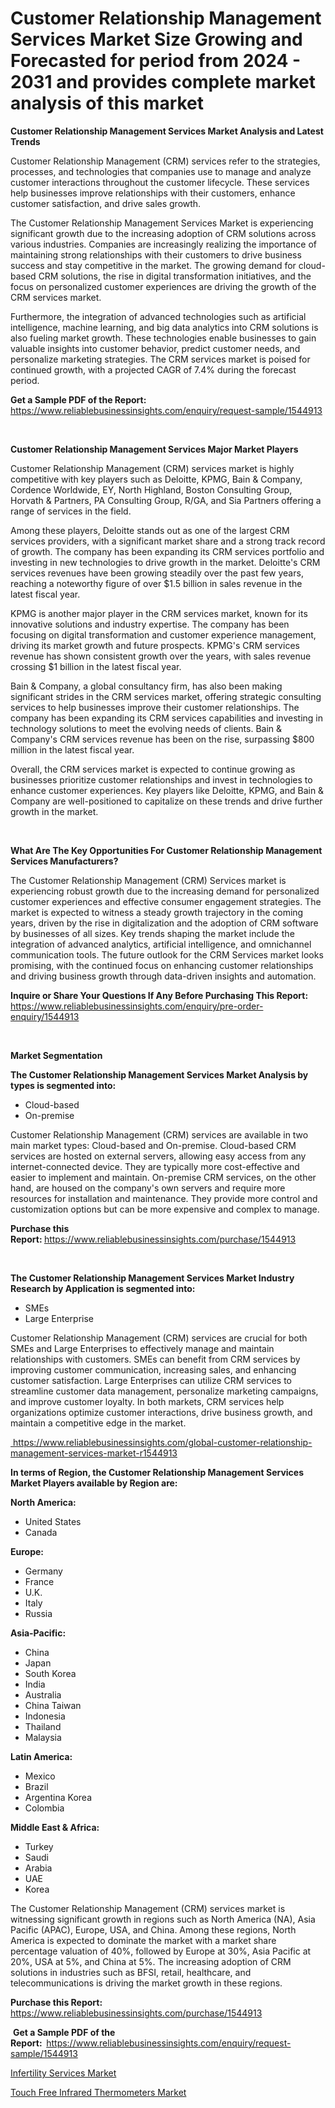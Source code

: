 <p><h1>Customer Relationship Management Services Market Size Growing and Forecasted for period from 2024 - 2031 and provides complete market analysis of this market</h1></p><p><strong>Customer Relationship Management Services Market Analysis and Latest Trends</strong></p>
<p><p>Customer Relationship Management (CRM) services refer to the strategies, processes, and technologies that companies use to manage and analyze customer interactions throughout the customer lifecycle. These services help businesses improve relationships with their customers, enhance customer satisfaction, and drive sales growth.</p><p>The Customer Relationship Management Services Market is experiencing significant growth due to the increasing adoption of CRM solutions across various industries. Companies are increasingly realizing the importance of maintaining strong relationships with their customers to drive business success and stay competitive in the market. The growing demand for cloud-based CRM solutions, the rise in digital transformation initiatives, and the focus on personalized customer experiences are driving the growth of the CRM services market.</p><p>Furthermore, the integration of advanced technologies such as artificial intelligence, machine learning, and big data analytics into CRM solutions is also fueling market growth. These technologies enable businesses to gain valuable insights into customer behavior, predict customer needs, and personalize marketing strategies. The CRM services market is poised for continued growth, with a projected CAGR of 7.4% during the forecast period.</p></p>
<p><strong>Get a Sample PDF of the Report:&nbsp;</strong> <a href="https://www.reliablebusinessinsights.com/enquiry/request-sample/1544913">https://www.reliablebusinessinsights.com/enquiry/request-sample/1544913</a></p>
<p>&nbsp;</p>
<p><strong>Customer Relationship Management Services Major Market Players</strong></p>
<p><p>Customer Relationship Management (CRM) services market is highly competitive with key players such as Deloitte, KPMG, Bain & Company, Cordence Worldwide, EY, North Highland, Boston Consulting Group, Horvath & Partners, PA Consulting Group, R/GA, and Sia Partners offering a range of services in the field.</p><p>Among these players, Deloitte stands out as one of the largest CRM services providers, with a significant market share and a strong track record of growth. The company has been expanding its CRM services portfolio and investing in new technologies to drive growth in the market. Deloitte's CRM services revenues have been growing steadily over the past few years, reaching a noteworthy figure of over $1.5 billion in sales revenue in the latest fiscal year.</p><p>KPMG is another major player in the CRM services market, known for its innovative solutions and industry expertise. The company has been focusing on digital transformation and customer experience management, driving its market growth and future prospects. KPMG's CRM services revenue has shown consistent growth over the years, with sales revenue crossing $1 billion in the latest fiscal year.</p><p>Bain & Company, a global consultancy firm, has also been making significant strides in the CRM services market, offering strategic consulting services to help businesses improve their customer relationships. The company has been expanding its CRM services capabilities and investing in technology solutions to meet the evolving needs of clients. Bain & Company's CRM services revenue has been on the rise, surpassing $800 million in the latest fiscal year.</p><p>Overall, the CRM services market is expected to continue growing as businesses prioritize customer relationships and invest in technologies to enhance customer experiences. Key players like Deloitte, KPMG, and Bain & Company are well-positioned to capitalize on these trends and drive further growth in the market.</p></p>
<p>&nbsp;</p>
<p><strong>What Are The Key Opportunities For Customer Relationship Management Services Manufacturers?</strong></p>
<p><p>The Customer Relationship Management (CRM) Services market is experiencing robust growth due to the increasing demand for personalized customer experiences and effective consumer engagement strategies. The market is expected to witness a steady growth trajectory in the coming years, driven by the rise in digitalization and the adoption of CRM software by businesses of all sizes. Key trends shaping the market include the integration of advanced analytics, artificial intelligence, and omnichannel communication tools. The future outlook for the CRM Services market looks promising, with the continued focus on enhancing customer relationships and driving business growth through data-driven insights and automation.</p></p>
<p><strong>Inquire or Share Your Questions If Any Before Purchasing This Report:</strong> <a href="https://www.reliablebusinessinsights.com/enquiry/pre-order-enquiry/1544913">https://www.reliablebusinessinsights.com/enquiry/pre-order-enquiry/1544913</a></p>
<p>&nbsp;</p>
<p><strong>Market Segmentation</strong></p>
<p><strong>The Customer Relationship Management Services Market Analysis by types is segmented into:</strong></p>
<p><ul><li>Cloud-based</li><li>On-premise</li></ul></p>
<p><p>Customer Relationship Management (CRM) services are available in two main market types: Cloud-based and On-premise. Cloud-based CRM services are hosted on external servers, allowing easy access from any internet-connected device. They are typically more cost-effective and easier to implement and maintain. On-premise CRM services, on the other hand, are housed on the company's own servers and require more resources for installation and maintenance. They provide more control and customization options but can be more expensive and complex to manage.</p></p>
<p><strong>Purchase this Report:&nbsp;</strong><a href="https://www.reliablebusinessinsights.com/purchase/1544913">https://www.reliablebusinessinsights.com/purchase/1544913</a></p>
<p>&nbsp;</p>
<p><strong>The Customer Relationship Management Services Market Industry Research by Application is segmented into:</strong></p>
<p><ul><li>SMEs</li><li>Large Enterprise</li></ul></p>
<p><p>Customer Relationship Management (CRM) services are crucial for both SMEs and Large Enterprises to effectively manage and maintain relationships with customers. SMEs can benefit from CRM services by improving customer communication, increasing sales, and enhancing customer satisfaction. Large Enterprises can utilize CRM services to streamline customer data management, personalize marketing campaigns, and improve customer loyalty. In both markets, CRM services help organizations optimize customer interactions, drive business growth, and maintain a competitive edge in the market.</p></p>
<p><a href="https://www.reliablebusinessinsights.com/global-customer-relationship-management-services-market-r1544913">&nbsp;https://www.reliablebusinessinsights.com/global-customer-relationship-management-services-market-r1544913</a></p>
<p><strong>In terms of Region, the Customer Relationship Management Services Market Players available by Region are:</strong></p>
<p>
    <p> <strong> North America: </strong>
        <ul>
            <li>United States</li>
            <li>Canada</li>
        </ul>
        </p> 
    <p> <strong> Europe: </strong>
        <ul>
            <li>Germany</li>
            <li>France</li>
            <li>U.K.</li>
            <li>Italy</li>
            <li>Russia</li>
        </ul>
        </p> 
    <p> <strong> Asia-Pacific: </strong>
        <ul>
            <li>China</li>
            <li>Japan</li>
            <li>South Korea</li>
            <li>India</li>
            <li>Australia</li>
            <li>China Taiwan</li>
            <li>Indonesia</li>
            <li>Thailand</li>
            <li>Malaysia</li>
        </ul>
        </p> 
    <p> <strong> Latin America: </strong>
        <ul>
            <li>Mexico</li>
            <li>Brazil</li>
            <li>Argentina Korea</li>
            <li>Colombia</li>
        </ul>
        </p> 
    <p> <strong> Middle East & Africa: </strong>
        <ul>
            <li>Turkey</li>
            <li>Saudi</li>
            <li>Arabia</li>
            <li>UAE</li>
            <li>Korea</li>
        </ul>
    </p>
    </p>
<p><p>The Customer Relationship Management (CRM) services market is witnessing significant growth in regions such as North America (NA), Asia Pacific (APAC), Europe, USA, and China. Among these regions, North America is expected to dominate the market with a market share percentage valuation of 40%, followed by Europe at 30%, Asia Pacific at 20%, USA at 5%, and China at 5%. The increasing adoption of CRM solutions in industries such as BFSI, retail, healthcare, and telecommunications is driving the market growth in these regions.</p></p>
<p><strong>Purchase this Report: </strong><a href="https://www.reliablebusinessinsights.com/purchase/1544913">https://www.reliablebusinessinsights.com/purchase/1544913</a></p>
<p>&nbsp;<strong>Get a Sample PDF of the Report:&nbsp;&nbsp;</strong><a href="https://www.reliablebusinessinsights.com/enquiry/request-sample/1544913">https://www.reliablebusinessinsights.com/enquiry/request-sample/1544913</a></p>
<p><strong></strong></p>
<p><p><a href="https://github.com/ChiragRp1/Market-Research-Report-List-5/blob/main/infertility-services-market.md">Infertility Services Market</a></p><p><a href="https://view.publitas.com/reportprime-1/touch-free-infrared-thermometers-market-a-global-and-regional-analysis-2024-2031/">Touch Free Infrared Thermometers Market</a></p></p>